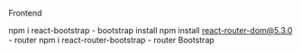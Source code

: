 Frontend

npm i react-bootstrap - bootstrap install
npm install react-router-dom@5.3.0 - router
npm i react-router-bootstrap - router Bootstrap
